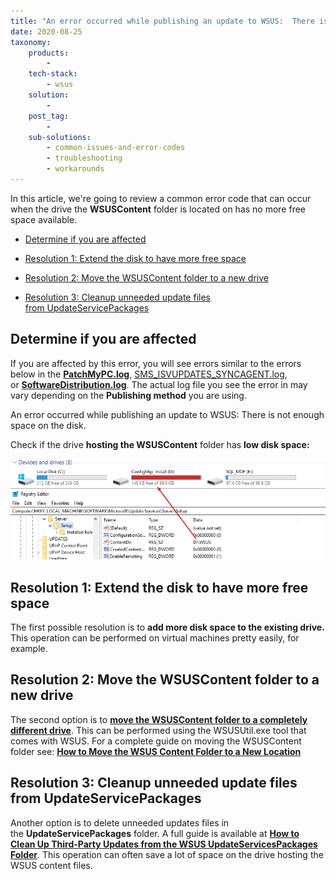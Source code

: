 ```yaml
---
title: "An error occurred while publishing an update to WSUS:  There is not enough space on the disk."
date: 2020-08-25
taxonomy:
    products:
        - 
    tech-stack:
        - wsus
    solution:
        - 
    post_tag:
        - 
    sub-solutions:
        - common-issues-and-error-codes
        - troubleshooting
        - workarounds
---
```


In this article, we're going to review a common error code that can occur when the drive the **WSUSContent** folder is located on has no more free space available.

- [Determine if you are affected](#topic1)

- [Resolution 1: Extend the disk to have more free space](#topic2)

- [Resolution 2: Move the WSUSContent folder to a new drive](#topic3)

- [Resolution 3: Cleanup unneeded update files from UpdateServicePackages](#topic4)

## Determine if you are affected

If you are affected by this error, you will see errors similar to the errors below in the **[PatchMyPC.log](https://patchmypc.com/collecting-log-files-for-patch-my-pc-support#publishing-service-logs)**, [SMS\_ISVUPDATES\_SYNCAGENT.log](https://patchmypc.com/collecting-log-files-for-patch-my-pc-support#publishing-in-console-logs), or **[SoftwareDistribution.log](https://patchmypc.com/collecting-log-files-for-patch-my-pc-support#publishing-service-logs)**. The actual log file you see the error in may vary depending on the **Publishing method** you are using.

An error occurred while publishing an update to WSUS: There is not enough space on the disk.

Check if the drive **hosting the WSUSContent** folder has **low disk space:**

![WSUS Drive with Low Disk Space](/_images/wsus-content-drive-low-disk-space.png "WSUS Drive with Low Disk Space")

## Resolution 1: Extend the disk to have more free space

The first possible resolution is to **add more disk space to the existing drive.** This operation can be performed on virtual machines pretty easily, for example. 

## Resolution 2: Move the WSUSContent folder to a new drive

The second option is to **[move the WSUSContent folder to a completely different drive](https://patchmypc.com/how-to-move-the-wsus-content-folder-to-a-new-location)**. This can be performed using the WSUSUtil.exe tool that comes with WSUS. For a complete guide on moving the WSUSContent folder see: **[How to Move the WSUS Content Folder to a New Location](/how-to-move-the-wsus-content-folder-to-a-new-location)**

## Resolution 3: Cleanup unneeded update files from UpdateServicePackages 

Another option is to delete unneeded updates files in the **UpdateServicePackages** folder. A full guide is available at **[How to Clean Up Third-Party Updates from the WSUS UpdateServicesPackages Folder](https://patchmypc.com/clean-up-third-party-updates-from-the-wsus-updateservicespackages-folder)**. This operation can often save a lot of space on the drive hosting the WSUS content files.